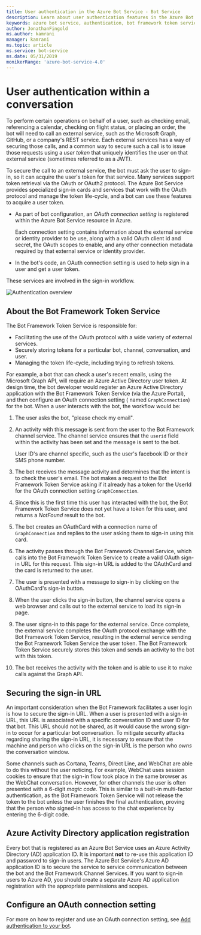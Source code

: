 ```yaml
---
title: User authentication in the Azure Bot Service - Bot Service
description: Learn about user authentication features in the Azure Bot Service.
keywords: azure bot service, authentication, bot framework token service
author: JonathanFingold
ms.author: kamrani
manager: kamrani
ms.topic: article
ms.service: bot-service
ms.date: 05/31/2019
monikerRange: 'azure-bot-service-4.0'
---
```


# User authentication within a conversation

To perform certain operations on behalf of a user, such as checking email, referencing a calendar, checking on flight status, or placing an order, the bot will need to call an external service, such as the Microsoft Graph, GitHub, or a company's REST service.
Each external services has a way of securing those calls, and a common way to secure such a call is to issue those requests using a _user token_ that uniquely identifies the user on that external service (sometimes referred to as a JWT).

To secure the call to an external service, the bot must ask the user to sign-in, so it can acquire the user's token for that service.
Many services support token retrieval via the OAuth or OAuth2 protocol.
The Azure Bot Service provides specialized sign-in cards and services that work with the OAuth protocol and manage the token life-cycle, and a bot can use these features to acquire a user token.

- As part of bot configuration, an _OAuth connection setting_ is registered within the Azure Bot Service resource in Azure.

    Each connection setting contains information about the external service or identity provider to be use, along with a valid OAuth client id and secret, the OAuth scopes to enable, and any other connection metadata required by that external service or identity provider.

- In the bot's code, an OAuth connection setting is used to help sign in a user and get a user token.

These services are involved in the sign-in workflow.

![Authentication overview](./media/bot-builder-concept-authentication.png)

## About the Bot Framework Token Service

The Bot Framework Token Service is responsible for:

- Facilitating the use of the OAuth protocol with a wide variety of external services.
- Securely storing tokens for a particular bot, channel, conversation, and user.
- Managing the token life-cycle, including trying to refresh tokens.

For example, a bot that can check a user's recent emails, using the Microsoft Graph API, will require an Azure Active Directory user token. At design time, the bot developer would register an Azure Active Directory application with the Bot Framework Token Service (via the Azure Portal), and then configure an OAuth connection setting ( named `GraphConnection`) for the bot. When a user interacts with the bot, the workflow would be:

1. The user asks the bot, "please check my email".
1. An activity with this message is sent from the user to the Bot Framework channel service. The channel service ensures that the `userid` field within the activity has been set and the message is sent to the bot.

    User ID's are channel specific, such as the user's facebook ID or their SMS phone number.

1. The bot receives the message activity and determines that the intent is to check the user's email. The bot makes a request to the Bot Framework Token Service asking if it already has a token for the UserId for the OAuth connection setting `GraphConnection`.
1. Since this is the first time this user has interacted with the bot, the Bot Framework Token Service does not yet have a token for this user, and returns a _NotFound_ result to the bot.
1. The bot creates an OAuthCard with a connection name of `GraphConnection` and replies to the user asking them to sign-in using this card.
1. The activity passes through the Bot Framework Channel Service, which calls into the Bot Framework Token Service to create a valid OAuth sign-in URL for this request. This sign-in URL is added to the OAuthCard and the card is returned to the user.
1. The user is presented with a message to sign-in by clicking on the OAuthCard's sign-in button.
1. When the user clicks the sign-in button, the channel service opens a web browser and calls out to the external service to load its sign-in page.
1. The user signs-in to this page for the external service. Once complete, the external service completes the OAuth protocol exchange with the Bot Framework Token Service, resulting in the external service sending the Bot Framework Token Service the user token. The Bot Framework Token Service securely stores this token and sends an activity to the bot with this token.
1. The bot receives the activity with the token and is able to use it to make calls against the Graph API.

## Securing the sign-in URL

An important consideration when the Bot Framework facilitates a user login is how to secure the sign-in URL. When a user is presented with a sign-in URL, this URL is associated with a specific conversation ID and user ID for that bot. This URL should not be shared, as it would cause the wrong sign-in to occur for a particular bot conversation. To mitigate security attacks regarding sharing the sign-in URL, it is necessary to ensure that the machine and person who clicks on the sign-in URL is the person who _owns_ the conversation window.

Some channels such as Cortana, Teams, Direct Line, and WebChat are able to do this without the user noticing. For example, WebChat uses session cookies to ensure that the sign-in flow took place in the same browser as the WebChat conversation. However, for other channels the user is often presented with a 6-digit _magic code_. This is similar to a built-in multi-factor authentication, as the Bot Framework Token Service will not release the token to the bot unless the user finishes the final authentication, proving that the person who signed-in has access to the chat experience by entering the 6-digit code.

## Azure Activity Directory application registration

Every bot that is registered as an Azure Bot Service uses an Azure Activity Directory (AD) application ID. It is important **not** to re-use this application ID and password to sign-in users. The Azure Bot Service's Azure AD application ID is to secure the service to service communication between the bot and the Bot Framework Channel Services. If you want to sign-in users to Azure AD, you should create a separate Azure AD application registration with the appropriate permissions and scopes.

## Configure an OAuth connection setting

For more on how to register and use an OAuth connection setting, see [Add authentication to your bot](bot-builder-authentication.md).

